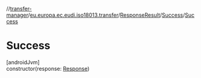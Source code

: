 //[transfer-manager](../../../../index.md)/[eu.europa.ec.eudi.iso18013.transfer](../../index.md)/[ResponseResult](../index.md)/[Success](index.md)/[Success](-success.md)

# Success

[androidJvm]\
constructor(response: [Response](../../../eu.europa.ec.eudi.iso18013.transfer.response/-response/index.md))
